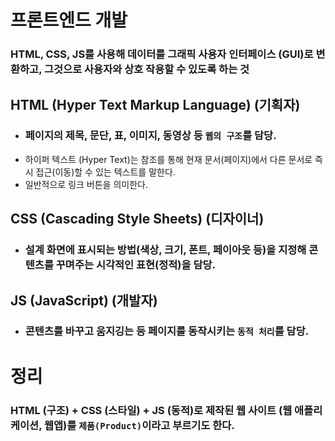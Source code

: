 # 프론트엔드 개발

### HTML, CSS, JS를 사용해 데이터를 그래픽 사용자 인터페이스 (GUI)로 변환하고, 그것으로 사용자와 상호 작용할 수 있도록 하는 것

## HTML (Hyper Text Markup Language) (기획자)

- ### 페이지의 제목, 문단, 표, 이미지, 동영상 등 `웹의 구조`를 담당.
- 하이퍼 텍스트 (Hyper Text)는 참조를 통해 현재 문서(페이지)에서 다른 문서로 즉시 접근(이동)할 수 있는 텍스트를 말한다.
- 일반적으로 링크 버튼을 의미한다.

## CSS (Cascading Style Sheets) (디자이너)

- ### 설계 화면에 표시되는 방법(색상, 크기, 폰트, 페이아웃 등)을 지정해 콘텐츠를 꾸며주는 시각적인 표현(정적)을 담당.

## JS (JavaScript) (개발자)

- ### 콘텐츠를 바꾸고 움지깅는 등 페이지를 동작시키는 `동적 처리`를 담당.

# 정리

### HTML (구조) + CSS (스타일) + JS (동적)로 제작된 웹 사이트 (웹 애플리케이션, 웹앱)를 `제품(Product)`이라고 부르기도 한다.
